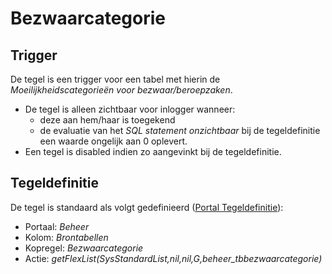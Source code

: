 # Bezwaarcategorie

## Trigger

De tegel is een trigger voor een tabel met hierin de *Moeilijkheidscategorieën voor bezwaar/beroepzaken*.

* De tegel is alleen zichtbaar voor inlogger wanneer:
  * deze aan hem/haar is toegekend
  * de evaluatie van het *SQL statement onzichtbaar* bij de tegeldefinitie een waarde ongelijk aan 0 oplevert.
* Een tegel is disabled indien zo aangevinkt bij de tegeldefinitie.

## Tegeldefinitie

De tegel is standaard als volgt gedefinieerd ([Portal Tegeldefinitie](../../../../instellen_inrichten/portaldefinitie/portal_tegel.md)):

* Portaal: *Beheer*
* Kolom: *Brontabellen*
* Kopregel: *Bezwaarcategorie*
* Actie: *getFlexList(SysStandardList,nil,nil,G,beheer_tbbezwaarcategorie)*
